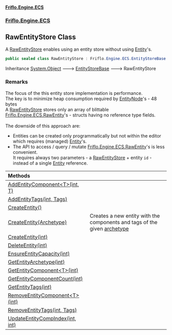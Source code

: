 #### [Friflo.Engine.ECS](index.md 'index')
### [Friflo.Engine.ECS](Friflo.Engine.ECS.md 'Friflo.Engine.ECS')

## RawEntityStore Class

A [RawEntityStore](RawEntityStore.md 'Friflo.Engine.ECS.RawEntityStore') enables using an entity store without using [Entity](Entity.md 'Friflo.Engine.ECS.Entity')'s.<br/>

```csharp
public sealed class RawEntityStore : Friflo.Engine.ECS.EntityStoreBase
```

Inheritance [System.Object](https://docs.microsoft.com/en-us/dotnet/api/System.Object 'System.Object') &#129106; [EntityStoreBase](EntityStoreBase.md 'Friflo.Engine.ECS.EntityStoreBase') &#129106; RawEntityStore

### Remarks
The focus of the this entity store implementation is performance.<br/>
The key is to minimize heap consumption required by [EntityNode](EntityNode.md 'Friflo.Engine.ECS.EntityNode')'s - 48 bytes<br/>
A [RawEntityStore](RawEntityStore.md 'Friflo.Engine.ECS.RawEntityStore') stores only an array of blittable [Friflo.Engine.ECS.RawEntity](https://docs.microsoft.com/en-us/dotnet/api/Friflo.Engine.ECS.RawEntity 'Friflo.Engine.ECS.RawEntity')'s -
structs having no reference type fields.<br/><br/>
The downside of this approach are:<br/>
- Entities can be created only programmatically but not within the editor which requires (managed) [Entity](Entity.md 'Friflo.Engine.ECS.Entity')'s.
- The API to access / query / mutate [Friflo.Engine.ECS.RawEntity](https://docs.microsoft.com/en-us/dotnet/api/Friflo.Engine.ECS.RawEntity 'Friflo.Engine.ECS.RawEntity')'s is less convenient.<br/>
                  It requires always two parameters - a [RawEntityStore](RawEntityStore.md 'Friflo.Engine.ECS.RawEntityStore') + entity `id` - instead of a single [Entity](Entity.md 'Friflo.Engine.ECS.Entity') reference.

| Methods | |
| :--- | :--- |
| [AddEntityComponent&lt;T&gt;(int, T)](RawEntityStore.AddEntityComponent_T_(int,T).md 'Friflo.Engine.ECS.RawEntityStore.AddEntityComponent<T>(int, T)') | |
| [AddEntityTags(int, Tags)](RawEntityStore.AddEntityTags(int,Tags).md 'Friflo.Engine.ECS.RawEntityStore.AddEntityTags(int, Friflo.Engine.ECS.Tags)') | |
| [CreateEntity()](RawEntityStore.CreateEntity().md 'Friflo.Engine.ECS.RawEntityStore.CreateEntity()') | |
| [CreateEntity(Archetype)](RawEntityStore.CreateEntity(Archetype).md 'Friflo.Engine.ECS.RawEntityStore.CreateEntity(Friflo.Engine.ECS.Archetype)') | Creates a new entity with the components and tags of the given [archetype](RawEntityStore.CreateEntity(Archetype).md#Friflo.Engine.ECS.RawEntityStore.CreateEntity(Friflo.Engine.ECS.Archetype).archetype 'Friflo.Engine.ECS.RawEntityStore.CreateEntity(Friflo.Engine.ECS.Archetype).archetype') |
| [CreateEntity(int)](RawEntityStore.CreateEntity(int).md 'Friflo.Engine.ECS.RawEntityStore.CreateEntity(int)') | |
| [DeleteEntity(int)](RawEntityStore.DeleteEntity(int).md 'Friflo.Engine.ECS.RawEntityStore.DeleteEntity(int)') | |
| [EnsureEntityCapacity(int)](RawEntityStore.EnsureEntityCapacity(int).md 'Friflo.Engine.ECS.RawEntityStore.EnsureEntityCapacity(int)') | |
| [GetEntityArchetype(int)](RawEntityStore.GetEntityArchetype(int).md 'Friflo.Engine.ECS.RawEntityStore.GetEntityArchetype(int)') | |
| [GetEntityComponent&lt;T&gt;(int)](RawEntityStore.GetEntityComponent_T_(int).md 'Friflo.Engine.ECS.RawEntityStore.GetEntityComponent<T>(int)') | |
| [GetEntityComponentCount(int)](RawEntityStore.GetEntityComponentCount(int).md 'Friflo.Engine.ECS.RawEntityStore.GetEntityComponentCount(int)') | |
| [GetEntityTags(int)](RawEntityStore.GetEntityTags(int).md 'Friflo.Engine.ECS.RawEntityStore.GetEntityTags(int)') | |
| [RemoveEntityComponent&lt;T&gt;(int)](RawEntityStore.RemoveEntityComponent_T_(int).md 'Friflo.Engine.ECS.RawEntityStore.RemoveEntityComponent<T>(int)') | |
| [RemoveEntityTags(int, Tags)](RawEntityStore.RemoveEntityTags(int,Tags).md 'Friflo.Engine.ECS.RawEntityStore.RemoveEntityTags(int, Friflo.Engine.ECS.Tags)') | |
| [UpdateEntityCompIndex(int, int)](RawEntityStore.UpdateEntityCompIndex(int,int).md 'Friflo.Engine.ECS.RawEntityStore.UpdateEntityCompIndex(int, int)') | |
